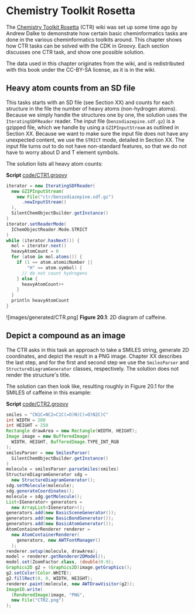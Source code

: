 # Chemistry Toolkit Rosetta

The [Chemistry Toolkit Rosetta](http://ctr.wikia.com/) (CTR) wiki was set up some time ago by Andrew Dalke to
demonstrate how certain basic cheminformatics tasks are done in the various cheminformatics toolkits around.
This chapter shows how CTR tasks can be solved with the CDK in Groovy. Each section discusses one CTR task,
and show one possible solution.

The data used in this chapter originates from the wiki, and is redistributed with this book under the
CC-BY-SA license, as it is in the wiki.

## Heavy atom counts from an SD file

This tasks starts with an SD file (see Section XX) and counts for each structure in the file
the number of heavy atoms (non-hydrogen atoms). Because we simply handle the structures one by one,
the solution uses the `IteratingSDFReader` reader. The input file (`benzodiazepine.sdf.gz`) is a
gzipped file, which we handle by using a `GZIPInputStream` as outlined in Section XX.
Because we want to make sure the input file does not have any unexpected content, we use the `STRICT`
mode, detailed in Section XX. The input file turns out to do not have non-standard
features, so that we do not have to worry about D and T element symbols.

The solution lists all heavy atom counts:

**Script** [code/CTR1.groovy](code/CTR1.code.md)
```groovy
iterator = new IteratingSDFReader(
  new GZIPInputStream(
    new File("ctr/benzodiazepine.sdf.gz")
      .newInputStream()
  ),
  SilentChemObjectBuilder.getInstance()
)
iterator.setReaderMode(
  IChemObjectReader.Mode.STRICT
)
while (iterator.hasNext()) {
  mol = iterator.next()
  heavyAtomCount = 0
  for (atom in mol.atoms()) {
    if (1 == atom.atomicNumber ||
        "H" == atom.symbol) {
      // do not count hydrogens
    } else {
      heavyAtomCount++
    }
  }
  println heavyAtomCount
}
```

![images/generated/CTR.png]
**Figure 20.1**: 2D diagram of caffeine.

## Depict a compound as an image

The CTR asks in this task an approach to take a SMILES string, generate 2D coordinates, and depict the result
in a PNG image. Chapter XX describes the last step, and for the first and second step
we use the `SmilesParser` and `StructureDiagramGenerator` classes, respectively.
The solution does not render the structure's title.

The solution can then look like, resulting roughly in Figure 20.1 for the SMILES of
caffeine in this example:

**Script** [code/CTR2.groovy](code/CTR2.code.md)
```groovy
smiles = "CN1C=NC2=C1C(=O)N(C(=O)N2C)C"
int WIDTH = 200
int HEIGHT = 250
Rectangle drawArea = new Rectangle(WIDTH, HEIGHT);
Image image = new BufferedImage(
  WIDTH, HEIGHT, BufferedImage.TYPE_INT_RGB
);
smilesParser = new SmilesParser(
  SilentChemObjectBuilder.getInstance()
)
molecule = smilesParser.parseSmiles(smiles)
StructureDiagramGenerator sdg =
  new StructureDiagramGenerator();
sdg.setMolecule(molecule);
sdg.generateCoordinates();
molecule = sdg.getMolecule();
List<IGenerator> generators =
  new ArrayList<IGenerator>();
generators.add(new BasicSceneGenerator());
generators.add(new BasicBondGenerator());
generators.add(new BasicAtomGenerator());
AtomContainerRenderer renderer =
  new AtomContainerRenderer(
    generators, new AWTFontManager()
  );
renderer.setup(molecule, drawArea);
model = renderer.getRenderer2DModel();
model.set(ZoomFactor.class, (double)0.9);
Graphics2D g2 = (Graphics2D)image.getGraphics();
g2.setColor(Color.WHITE);
g2.fillRect(0, 0, WIDTH, HEIGHT);
renderer.paint(molecule, new AWTDrawVisitor(g2));
ImageIO.write(
  (RenderedImage)image, "PNG",
  new File("CTR2.png")
);
```
